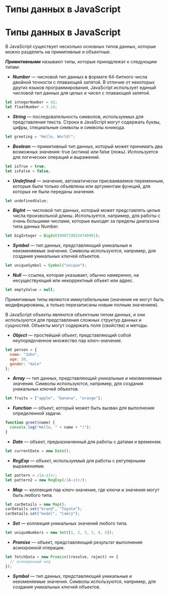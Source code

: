 # Типы данных в JavaScript

# Типы данных в JavaScript

В JavaScript существует несколько основных типов данных, которые можно разделить на примитивные и объектные.

**_Примитивными_** называют типы, которые принадлежат к следующим типам:

- **_Number_** — числовой тип данных в формате 64-битного числа двойной точности с плавающей запятой. В отличие от некоторых других языков программирования, JavaScript использует единый числовой тип данных для целых и чисел с плавающей запятой.

```javascript
let integerNumber = 42;
let floatNumber = 3.14;
```

- **_String_** — последовательность символов, используемых для представления текста. Строки в JavaScript могут содержать буквы, цифры, специальные символы и символы юникода.

```javascript
let greeting = "Hello, World!";
```

- **_Boolean_** — примитивный тип данных, который может принимать два возможных значения: true (истина) или false (ложь). Используется для логических операций и выражений.

```javascript
let isTrue = true;
let isFalse = false;
```

- **_Undefined_** — значение, автоматически присваиваемое переменным, которые были только объявлены или аргументам функций, для которых не были переданы значения.

```javascript
let undefinedValue;
```

- **_BigInt_** — числовой тип данных, который может представлять целые числа произвольной длины. Используется, например, для работы с очень большими числами, которые выходят за пределы диапазона типа данных Number.

```javascript
let bigInteger = BigInt(9007199254740991);
```

- **_Symbol_** — тип данных, представляющий уникальные и неизменяемые значения. Символы используются, например, для создания уникальных ключей объектов.

```javascript
let uniqueSymbol = Symbol("unique");
```

- **_Null_** — ссылка, которая указывает, обычно намеренно, на несуществующий или некорректный объект или адрес.

```javascript
let emptyValue = null;
```

Примитивные типы являются иммутабельными (значения не могут быть модифицированы, а только перезаписаны новым полным значением).

В JavaScript объекты являются объектным типом данных, и они используются для представления сложных структур данных и сущностей. Объекты могут содержать поля (свойства) и методы.


- **_Object_** — простейший объект, представляющий собой неупорядоченное множество пар ключ-значение.

```javascript
let person = {
  name: "John",
  age: 30,
  gender: "male"
};
```

- **_Array_** — тип данных, представляющий уникальные и неизменяемые значения. Символы используются, например, для создания уникальных ключей объектов.

```javascript
let fruits = ["apple", "banana", "orange"];
```

- **_Function_** — объект, который может быть вызван для выполнения определенной задачи.

```javascript
function greet(name) {
  console.log("Hello, " + name + "!");
}
```

- **_Date_** — объект, предназначенный для работы с датами и временем.

```javascript
let currentDate = new Date();
```

- **_RegExp_** — объект, используемый для работы с регулярными выражениями.

```javascript
let pattern = /[a-z]+/;
let pattern2 = new RegExp(/[A-z]+/);
```

- **_Map_** — коллекция пар ключ-значение, где ключи и значения могут быть любого типа.

```javascript
let carDetails = new Map();
carDetails.set("brand", "Toyota");
carDetails.set("model", "Camry");
```

- **_Set_** — коллекция уникальных значений любого типа.

```javascript
let uniqueNumbers = new Set([1, 2, 3, 3, 4, 5]);
```

- **_Promise_** — объект, представляющий результат выполнения асинхронной операции.

```javascript
let fetchData = new Promise((resolve, reject) => {
  // асинхронный код
});
```

- **_Symbol_** — тип данных, представляющий уникальные и неизменяемые значения. Символы используются, например, для создания уникальных ключей объектов.
